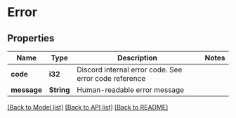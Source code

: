 # Error

## Properties

Name | Type | Description | Notes
------------ | ------------- | ------------- | -------------
**code** | **i32** | Discord internal error code. See error code reference | 
**message** | **String** | Human-readable error message | 

[[Back to Model list]](../README.md#documentation-for-models) [[Back to API list]](../README.md#documentation-for-api-endpoints) [[Back to README]](../README.md)


